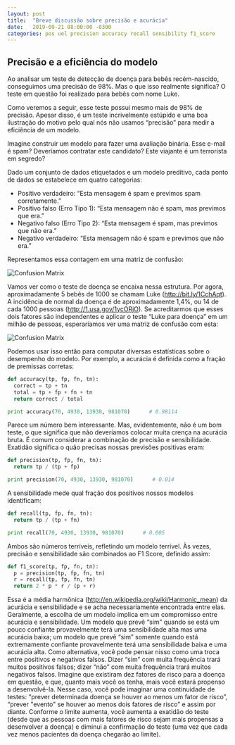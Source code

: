 ```yaml
---
layout: post
title:  "Breve discussão sobre precisão e acurácia"
date:   2019-09-21 08:00:00 -0300
categories: pos uel precision accuracy recall sensibility f1_score
---
```

<!-- [Método Naive Bayes para classificação de spam usando a lista Tabu (Traduzido para o português)](https://www.kaggle.com/marcqueiroz/m-todo-naive-bayes-para-classifica-o-de-spam) -->

## Precisão e a eficiência do modelo

Ao analisar um teste de detecção de doença para bebês recém-nascido, conseguimos uma precisão de 98%. Mas o que isso realmente significa? O teste em questão foi realizado para bebês com nome Luke.

Como veremos a seguir, esse teste possui mesmo mais de 98% de precisão. Apesar disso, é um teste incrivelmente estúpido e uma boa ilustração do motivo pelo qual nós não usamos “precisão” para medir a eficiência de um modelo.

Imagine construir um modelo para fazer uma avaliação binária. Esse e-mail é spam? Deveríamos contratar este candidato? Este viajante é um terrorista em segredo?

Dado um conjunto de dados etiquetados e um modelo preditivo, cada ponto de dados se estabelece em quatro categorias:

* Positivo verdadeiro: “Esta mensagem é spam e previmos spam corretamente.”
* Positivo falso (Erro Tipo 1): “Esta mensagem não é spam, mas previmos que era.”
* Negativo falso (Erro Tipo 2): “Esta mensagem é spam, mas previmos que não era.”
* Negativo verdadeiro: “Esta mensagem não é spam e previmos que não era.”

Representamos essa contagem em uma matriz de confusão:

![Confusion Matrix](/pos-uel-big-data/assets/precisao_acuracia/figura01.png "Matriz de confusão")

Vamos ver como o teste de doença se encaixa nessa estrutura. Por agora, aproximadamente 5 bebês de 1000 se chamam Luke (http://bit.ly/1CchAqt). A incidência de normal da doença é de aproximadamente 1,4%, ou 14 de cada 1000 pessoas (http://1.usa.gov/1ycORjO).
Se acreditarmos que esses dois fatores são independentes e aplicar o teste “Luke para doença” em um milhão de pessoas, esperaríamos ver uma matriz de confusão com esta:

![Confusion Matrix](/pos-uel-big-data/assets/precisao_acuracia/figura02.png "Matriz Luke vs doença")


Podemos usar isso então para computar diversas estatísticas sobre o desempenho do modelo. Por exemplo, a acurácia é definida como a fração de premissas corretas:

```python
def accuracy(tp, fp, fn, tn):
  correct = tp + tn
  total = tp + fp + fn + tn
  return correct / total

print accuracy(70, 4930, 13930, 981070)      # 0.98114
```
Parece um número bem interessante. Mas, evidentemente, não é um bom teste, o que significa que não deveríamos colocar muita crença na acurácia bruta.
É comum considerar a combinação de precisão e sensibilidade. Exatidão significa o quão precisas nossas previsões positivas eram:
```python
def precision(tp, fp, fn, tn):
  return tp / (tp + fp)

print precision(70, 4930, 13930, 981070)      # 0.014
```
A sensibilidade mede qual fração dos positivos nossos modelos identificam:
```python
def recall(tp, fp, fn, tn):
  return tp / (tp + fn)

print recall(70, 4930, 13930, 981070)      # 0.005
```
Ambos são números terríveis, refletindo um modelo terrível.
Às vezes, precisão e sensibilidade são combinados ao F1 Score, definido assim:

```python
def f1_score(tp, fp, fn, tn):
  p = precision(tp, fp, fn, tn)
  r = recall(tp, fp, fn, tn)
  return 2 * p * r / (p + r)
```
Essa é a média harmônica (http://en.wikipedia.org/wiki/Harmonic_mean) da acurácia e sensibilidade e se acha necessariamente encontrada entre elas.
Geralmente, a escolha de um modelo implica em um compromisso entre acurácia e sensibilidade. Um modelo que prevê “sim” quando se está um pouco confiante provavelmente terá uma sensibilidade alta mas uma acurácia baixa; um modelo que prevê “sim” somente quando está extremamente confiante provavelmente terá uma sensibilidade baixa e uma acurácia alta.
Como alternativa, você pode pensar nisso como uma troca entre positivos e negativos falsos. Dizer “sim” com muita frequência trará muitos positivos falsos; dizer “não” com muita frequência trará muitos negativos falsos.
Imagine que existiram dez fatores de risco para a doença em questão, e que, quanto mais você os tenha, mais você estará propenso a desenvolvê-la. Nesse caso, você pode imaginar uma continuidade de testes: “prever determinada doença se houver ao menos um fator de risco”, “prever "evento" se houver ao menos dois fatores de risco” e assim por diante. Conforme o limite aumenta, você aumenta a exatidão do teste (desde que as pessoas com mais fatores de risco sejam mais propensas a desenvolver a doença) e diminui a confirmação do teste (uma vez que cada vez menos pacientes da doença chegarão ao limite).
